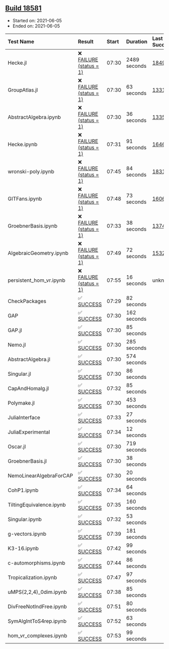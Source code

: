 ## [Build 18581](https://oscarci.mathematik.uni-kl.de/job/oscar/18581/)

* Started on: 2021-06-05
* Ended on: 2021-06-05

| Test Name    | Result | Start | Duration | Last Success | First Failure |
|:-------------|:-------|:------|:---------|:-------------|:--------------|
| Hecke.jl | ❌ [FAILURE (status = 1)](https://oscarci.mathematik.uni-kl.de/job/oscar/18581/artifact/logs/build-18581/Hecke.jl.log) | 07:30 | 2489 seconds | [18490](https://oscarci.mathematik.uni-kl.de/job/oscar/18490/) | [18491](https://oscarci.mathematik.uni-kl.de/job/oscar/18491/) |
| GroupAtlas.jl | ❌ [FAILURE (status = 1)](https://oscarci.mathematik.uni-kl.de/job/oscar/18581/artifact/logs/build-18581/GroupAtlas.jl.log) | 07:30 | 63 seconds | [13311](https://oscarci.mathematik.uni-kl.de/job/oscar/13311/) | [13312](https://oscarci.mathematik.uni-kl.de/job/oscar/13312/) |
| AbstractAlgebra.ipynb | ❌ [FAILURE (status = 1)](https://oscarci.mathematik.uni-kl.de/job/oscar/18581/artifact/logs/build-18581/AbstractAlgebra.ipynb.log) | 07:30 | 36 seconds | [13355](https://oscarci.mathematik.uni-kl.de/job/oscar/13355/) | [13356](https://oscarci.mathematik.uni-kl.de/job/oscar/13356/) |
| Hecke.ipynb | ❌ [FAILURE (status = 1)](https://oscarci.mathematik.uni-kl.de/job/oscar/18581/artifact/logs/build-18581/Hecke.ipynb.log) | 07:31 | 91 seconds | [16463](https://oscarci.mathematik.uni-kl.de/job/oscar/16463/) | [16464](https://oscarci.mathematik.uni-kl.de/job/oscar/16464/) |
| wronski-poly.ipynb | ❌ [FAILURE (status = 1)](https://oscarci.mathematik.uni-kl.de/job/oscar/18581/artifact/logs/build-18581/wronski-poly.ipynb.log) | 07:45 | 84 seconds | [18314](https://oscarci.mathematik.uni-kl.de/job/oscar/18314/) | [18315](https://oscarci.mathematik.uni-kl.de/job/oscar/18315/) |
| GITFans.ipynb | ❌ [FAILURE (status = 1)](https://oscarci.mathematik.uni-kl.de/job/oscar/18581/artifact/logs/build-18581/GITFans.ipynb.log) | 07:48 | 73 seconds | [16068](https://oscarci.mathematik.uni-kl.de/job/oscar/16068/) | [16069](https://oscarci.mathematik.uni-kl.de/job/oscar/16069/) |
| GroebnerBasis.ipynb | ❌ [FAILURE (status = 1)](https://oscarci.mathematik.uni-kl.de/job/oscar/18581/artifact/logs/build-18581/GroebnerBasis.ipynb.log) | 07:33 | 38 seconds | [13748](https://oscarci.mathematik.uni-kl.de/job/oscar/13748/) | [13749](https://oscarci.mathematik.uni-kl.de/job/oscar/13749/) |
| AlgebraicGeometry.ipynb | ❌ [FAILURE (status = 1)](https://oscarci.mathematik.uni-kl.de/job/oscar/18581/artifact/logs/build-18581/AlgebraicGeometry.ipynb.log) | 07:49 | 72 seconds | [15322](https://oscarci.mathematik.uni-kl.de/job/oscar/15322/) | [15323](https://oscarci.mathematik.uni-kl.de/job/oscar/15323/) |
| persistent_hom_vr.ipynb | ❌ [FAILURE (status = 1)](https://oscarci.mathematik.uni-kl.de/job/oscar/18581/artifact/logs/build-18581/persistent_hom_vr.ipynb.log) | 07:55 | 16 seconds | unknown | unknown |
| CheckPackages | ✅ [SUCCESS](https://oscarci.mathematik.uni-kl.de/job/oscar/18581/artifact/logs/build-18581/CheckPackages.log) | 07:29 | 82 seconds |  |  |
| GAP | ✅ [SUCCESS](https://oscarci.mathematik.uni-kl.de/job/oscar/18581/artifact/logs/build-18581/GAP.log) | 07:30 | 162 seconds |  |  |
| GAP.jl | ✅ [SUCCESS](https://oscarci.mathematik.uni-kl.de/job/oscar/18581/artifact/logs/build-18581/GAP.jl.log) | 07:30 | 85 seconds |  |  |
| Nemo.jl | ✅ [SUCCESS](https://oscarci.mathematik.uni-kl.de/job/oscar/18581/artifact/logs/build-18581/Nemo.jl.log) | 07:30 | 285 seconds |  |  |
| AbstractAlgebra.jl | ✅ [SUCCESS](https://oscarci.mathematik.uni-kl.de/job/oscar/18581/artifact/logs/build-18581/AbstractAlgebra.jl.log) | 07:30 | 574 seconds |  |  |
| Singular.jl | ✅ [SUCCESS](https://oscarci.mathematik.uni-kl.de/job/oscar/18581/artifact/logs/build-18581/Singular.jl.log) | 07:30 | 86 seconds |  |  |
| CapAndHomalg.jl | ✅ [SUCCESS](https://oscarci.mathematik.uni-kl.de/job/oscar/18581/artifact/logs/build-18581/CapAndHomalg.jl.log) | 07:32 | 85 seconds |  |  |
| Polymake.jl | ✅ [SUCCESS](https://oscarci.mathematik.uni-kl.de/job/oscar/18581/artifact/logs/build-18581/Polymake.jl.log) | 07:30 | 453 seconds |  |  |
| JuliaInterface | ✅ [SUCCESS](https://oscarci.mathematik.uni-kl.de/job/oscar/18581/artifact/logs/build-18581/JuliaInterface.log) | 07:33 | 27 seconds |  |  |
| JuliaExperimental | ✅ [SUCCESS](https://oscarci.mathematik.uni-kl.de/job/oscar/18581/artifact/logs/build-18581/JuliaExperimental.log) | 07:34 | 12 seconds |  |  |
| Oscar.jl | ✅ [SUCCESS](https://oscarci.mathematik.uni-kl.de/job/oscar/18581/artifact/logs/build-18581/Oscar.jl.log) | 07:30 | 719 seconds |  |  |
| GroebnerBasis.jl | ✅ [SUCCESS](https://oscarci.mathematik.uni-kl.de/job/oscar/18581/artifact/logs/build-18581/GroebnerBasis.jl.log) | 07:30 | 38 seconds |  |  |
| NemoLinearAlgebraForCAP | ✅ [SUCCESS](https://oscarci.mathematik.uni-kl.de/job/oscar/18581/artifact/logs/build-18581/NemoLinearAlgebraForCAP.log) | 07:30 | 20 seconds |  |  |
| CohP1.ipynb | ✅ [SUCCESS](https://oscarci.mathematik.uni-kl.de/job/oscar/18581/artifact/logs/build-18581/CohP1.ipynb.log) | 07:34 | 64 seconds |  |  |
| TiltingEquivalence.ipynb | ✅ [SUCCESS](https://oscarci.mathematik.uni-kl.de/job/oscar/18581/artifact/logs/build-18581/TiltingEquivalence.ipynb.log) | 07:35 | 160 seconds |  |  |
| Singular.ipynb | ✅ [SUCCESS](https://oscarci.mathematik.uni-kl.de/job/oscar/18581/artifact/logs/build-18581/Singular.ipynb.log) | 07:32 | 53 seconds |  |  |
| g-vectors.ipynb | ✅ [SUCCESS](https://oscarci.mathematik.uni-kl.de/job/oscar/18581/artifact/logs/build-18581/g-vectors.ipynb.log) | 07:39 | 181 seconds |  |  |
| K3-16.ipynb | ✅ [SUCCESS](https://oscarci.mathematik.uni-kl.de/job/oscar/18581/artifact/logs/build-18581/K3-16.ipynb.log) | 07:42 | 99 seconds |  |  |
| c-automorphisms.ipynb | ✅ [SUCCESS](https://oscarci.mathematik.uni-kl.de/job/oscar/18581/artifact/logs/build-18581/c-automorphisms.ipynb.log) | 07:44 | 86 seconds |  |  |
| Tropicalization.ipynb | ✅ [SUCCESS](https://oscarci.mathematik.uni-kl.de/job/oscar/18581/artifact/logs/build-18581/Tropicalization.ipynb.log) | 07:47 | 97 seconds |  |  |
| uMPS(2,2,4)_0dim.ipynb | ✅ [SUCCESS](https://oscarci.mathematik.uni-kl.de/job/oscar/18581/artifact/logs/build-18581/uMPS-2-2-4-_0dim.ipynb.log) | 07:38 | 85 seconds |  |  |
| DivFreeNotIndFree.ipynb | ✅ [SUCCESS](https://oscarci.mathematik.uni-kl.de/job/oscar/18581/artifact/logs/build-18581/DivFreeNotIndFree.ipynb.log) | 07:51 | 80 seconds |  |  |
| SymAlgIntToS4rep.ipynb | ✅ [SUCCESS](https://oscarci.mathematik.uni-kl.de/job/oscar/18581/artifact/logs/build-18581/SymAlgIntToS4rep.ipynb.log) | 07:52 | 63 seconds |  |  |
| hom_vr_complexes.ipynb | ✅ [SUCCESS](https://oscarci.mathematik.uni-kl.de/job/oscar/18581/artifact/logs/build-18581/hom_vr_complexes.ipynb.log) | 07:53 | 99 seconds |  |  |
